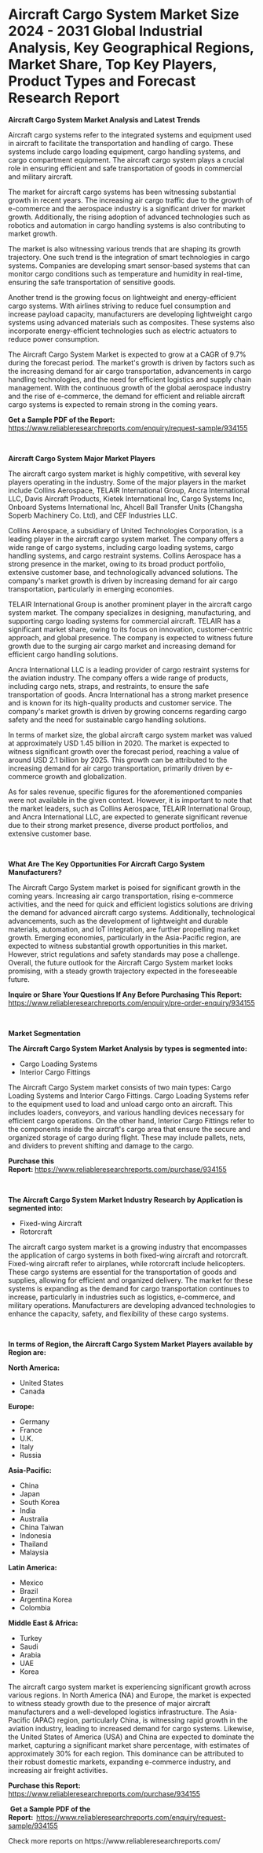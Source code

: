 <p><h1>Aircraft Cargo System Market Size 2024 - 2031 Global Industrial Analysis, Key Geographical Regions, Market Share, Top Key Players, Product Types and Forecast Research Report</h1></p><p><strong>Aircraft Cargo System Market Analysis and Latest Trends</strong></p>
<p><p>Aircraft cargo systems refer to the integrated systems and equipment used in aircraft to facilitate the transportation and handling of cargo. These systems include cargo loading equipment, cargo handling systems, and cargo compartment equipment. The aircraft cargo system plays a crucial role in ensuring efficient and safe transportation of goods in commercial and military aircraft.</p><p>The market for aircraft cargo systems has been witnessing substantial growth in recent years. The increasing air cargo traffic due to the growth of e-commerce and the aerospace industry is a significant driver for market growth. Additionally, the rising adoption of advanced technologies such as robotics and automation in cargo handling systems is also contributing to market growth.</p><p>The market is also witnessing various trends that are shaping its growth trajectory. One such trend is the integration of smart technologies in cargo systems. Companies are developing smart sensor-based systems that can monitor cargo conditions such as temperature and humidity in real-time, ensuring the safe transportation of sensitive goods.</p><p>Another trend is the growing focus on lightweight and energy-efficient cargo systems. With airlines striving to reduce fuel consumption and increase payload capacity, manufacturers are developing lightweight cargo systems using advanced materials such as composites. These systems also incorporate energy-efficient technologies such as electric actuators to reduce power consumption.</p><p>The Aircraft Cargo System Market is expected to grow at a CAGR of 9.7% during the forecast period. The market's growth is driven by factors such as the increasing demand for air cargo transportation, advancements in cargo handling technologies, and the need for efficient logistics and supply chain management. With the continuous growth of the global aerospace industry and the rise of e-commerce, the demand for efficient and reliable aircraft cargo systems is expected to remain strong in the coming years.</p></p>
<p><strong>Get a Sample PDF of the Report:&nbsp;</strong> <a href="https://www.reliableresearchreports.com/enquiry/request-sample/934155">https://www.reliableresearchreports.com/enquiry/request-sample/934155</a></p>
<p>&nbsp;</p>
<p><strong>Aircraft Cargo System Major Market Players</strong></p>
<p><p>The aircraft cargo system market is highly competitive, with several key players operating in the industry. Some of the major players in the market include Collins Aerospace, TELAIR International Group, Ancra International LLC, Davis Aircraft Products, Kietek International Inc, Cargo Systems Inc, Onboard Systems International Inc, Ahcell Ball Transfer Units (Changsha Soperb Machinery Co. Ltd), and CEF Industries LLC.</p><p>Collins Aerospace, a subsidiary of United Technologies Corporation, is a leading player in the aircraft cargo system market. The company offers a wide range of cargo systems, including cargo loading systems, cargo handling systems, and cargo restraint systems. Collins Aerospace has a strong presence in the market, owing to its broad product portfolio, extensive customer base, and technologically advanced solutions. The company's market growth is driven by increasing demand for air cargo transportation, particularly in emerging economies.</p><p>TELAIR International Group is another prominent player in the aircraft cargo system market. The company specializes in designing, manufacturing, and supporting cargo loading systems for commercial aircraft. TELAIR has a significant market share, owing to its focus on innovation, customer-centric approach, and global presence. The company is expected to witness future growth due to the surging air cargo market and increasing demand for efficient cargo handling solutions.</p><p>Ancra International LLC is a leading provider of cargo restraint systems for the aviation industry. The company offers a wide range of products, including cargo nets, straps, and restraints, to ensure the safe transportation of goods. Ancra International has a strong market presence and is known for its high-quality products and customer service. The company's market growth is driven by growing concerns regarding cargo safety and the need for sustainable cargo handling solutions.</p><p>In terms of market size, the global aircraft cargo system market was valued at approximately USD 1.45 billion in 2020. The market is expected to witness significant growth over the forecast period, reaching a value of around USD 2.1 billion by 2025. This growth can be attributed to the increasing demand for air cargo transportation, primarily driven by e-commerce growth and globalization.</p><p>As for sales revenue, specific figures for the aforementioned companies were not available in the given context. However, it is important to note that the market leaders, such as Collins Aerospace, TELAIR International Group, and Ancra International LLC, are expected to generate significant revenue due to their strong market presence, diverse product portfolios, and extensive customer base.</p></p>
<p>&nbsp;</p>
<p><strong>What Are The Key Opportunities For Aircraft Cargo System Manufacturers?</strong></p>
<p><p>The Aircraft Cargo System market is poised for significant growth in the coming years. Increasing air cargo transportation, rising e-commerce activities, and the need for quick and efficient logistics solutions are driving the demand for advanced aircraft cargo systems. Additionally, technological advancements, such as the development of lightweight and durable materials, automation, and IoT integration, are further propelling market growth. Emerging economies, particularly in the Asia-Pacific region, are expected to witness substantial growth opportunities in this market. However, strict regulations and safety standards may pose a challenge. Overall, the future outlook for the Aircraft Cargo System market looks promising, with a steady growth trajectory expected in the foreseeable future.</p></p>
<p><strong>Inquire or Share Your Questions If Any Before Purchasing This Report:</strong> <a href="https://www.reliableresearchreports.com/enquiry/pre-order-enquiry/934155">https://www.reliableresearchreports.com/enquiry/pre-order-enquiry/934155</a></p>
<p>&nbsp;</p>
<p><strong>Market Segmentation</strong></p>
<p><strong>The Aircraft Cargo System Market Analysis by types is segmented into:</strong></p>
<p><ul><li>Cargo Loading Systems</li><li>Interior Cargo Fittings</li></ul></p>
<p><p>The Aircraft Cargo System market consists of two main types: Cargo Loading Systems and Interior Cargo Fittings. Cargo Loading Systems refer to the equipment used to load and unload cargo onto an aircraft. This includes loaders, conveyors, and various handling devices necessary for efficient cargo operations. On the other hand, Interior Cargo Fittings refer to the components inside the aircraft's cargo area that ensure the secure and organized storage of cargo during flight. These may include pallets, nets, and dividers to prevent shifting and damage to the cargo.</p></p>
<p><strong>Purchase this Report:&nbsp;</strong><a href="https://www.reliableresearchreports.com/purchase/934155">https://www.reliableresearchreports.com/purchase/934155</a></p>
<p>&nbsp;</p>
<p><strong>The Aircraft Cargo System Market Industry Research by Application is segmented into:</strong></p>
<p><ul><li>Fixed-wing Aircraft</li><li>Rotorcraft</li></ul></p>
<p><p>The aircraft cargo system market is a growing industry that encompasses the application of cargo systems in both fixed-wing aircraft and rotorcraft. Fixed-wing aircraft refer to airplanes, while rotorcraft include helicopters. These cargo systems are essential for the transportation of goods and supplies, allowing for efficient and organized delivery. The market for these systems is expanding as the demand for cargo transportation continues to increase, particularly in industries such as logistics, e-commerce, and military operations. Manufacturers are developing advanced technologies to enhance the capacity, safety, and flexibility of these cargo systems.</p></p>
<p>&nbsp;</p>
<p><strong>In terms of Region, the Aircraft Cargo System Market Players available by Region are:</strong></p>
<p>
    <p> <strong> North America: </strong>
        <ul>
            <li>United States</li>
            <li>Canada</li>
        </ul>
        </p> 
    <p> <strong> Europe: </strong>
        <ul>
            <li>Germany</li>
            <li>France</li>
            <li>U.K.</li>
            <li>Italy</li>
            <li>Russia</li>
        </ul>
        </p> 
    <p> <strong> Asia-Pacific: </strong>
        <ul>
            <li>China</li>
            <li>Japan</li>
            <li>South Korea</li>
            <li>India</li>
            <li>Australia</li>
            <li>China Taiwan</li>
            <li>Indonesia</li>
            <li>Thailand</li>
            <li>Malaysia</li>
        </ul>
        </p> 
    <p> <strong> Latin America: </strong>
        <ul>
            <li>Mexico</li>
            <li>Brazil</li>
            <li>Argentina Korea</li>
            <li>Colombia</li>
        </ul>
        </p> 
    <p> <strong> Middle East & Africa: </strong>
        <ul>
            <li>Turkey</li>
            <li>Saudi</li>
            <li>Arabia</li>
            <li>UAE</li>
            <li>Korea</li>
        </ul>
    </p>
    </p>
<p><p>The aircraft cargo system market is experiencing significant growth across various regions. In North America (NA) and Europe, the market is expected to witness steady growth due to the presence of major aircraft manufacturers and a well-developed logistics infrastructure. The Asia-Pacific (APAC) region, particularly China, is witnessing rapid growth in the aviation industry, leading to increased demand for cargo systems. Likewise, the United States of America (USA) and China are expected to dominate the market, capturing a significant market share percentage, with estimates of approximately 30% for each region. This dominance can be attributed to their robust domestic markets, expanding e-commerce industry, and increasing air freight activities.</p></p>
<p><strong>Purchase this Report: </strong><a href="https://www.reliableresearchreports.com/purchase/934155">https://www.reliableresearchreports.com/purchase/934155</a></p>
<p>&nbsp;<strong>Get a Sample PDF of the Report:&nbsp;&nbsp;</strong><a href="https://www.reliableresearchreports.com/enquiry/request-sample/934155">https://www.reliableresearchreports.com/enquiry/request-sample/934155</a></p>
<p><strong></strong></p>
<p>Check more reports on https://www.reliableresearchreports.com/</p>